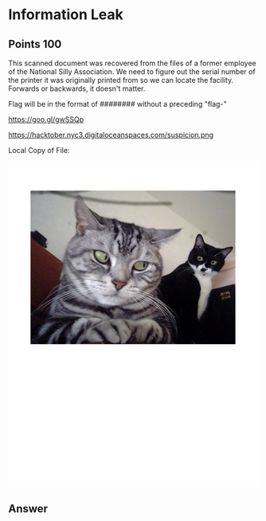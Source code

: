 # Information Leak

## Points 100

This scanned document was recovered from the files of a former employee of the National Silly Association. We need to figure out the serial number of the printer it was originally printed from so we can locate the facility. Forwards or backwards, it doesn't matter.

Flag will be in the format of ######## without a preceding "flag-"

https://goo.gl/gwSSQp

https://hacktober.nyc3.digitaloceanspaces.com/suspicion.png

Local Copy of File:

![](files/suspicion.png)

## Answer